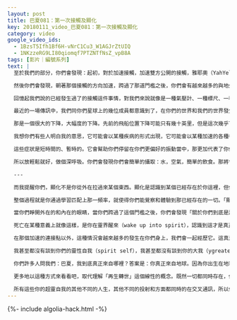 ```yaml
---
layout: post
title: 巴夏081：第一次接觸及顯化
key: 20180111_video_巴夏081：第一次接觸及顯化
category: video
google_video_ids:
  - 1BzsT5Ifh1Bf6H-vNrC1Cu3_W1AGJrZtUIQ
  - 1NKzzeRG9LI80qiomqf7PTZNTfNsZ_vpB8A
tags: [影片｜編號系列]
text: |
  至於我們的部分，你們會發現：起初，對於加速接觸，加速雙方公開的接觸，雅耶奧（YahYel）混血種族將會是第一個與你們進行公開接觸的。隨後會與另一個文明公開接觸，然後第三個就是我們（艾莎莎妮文明），因為我們就是喜歡數字三。

  然後你們會發現，朝著那個接觸的方向加速，跨過了那道門檻之後，你們會有越來越多的與地外生命進行的夢中交流，其中也包括與我們的。你們許多人會越來越多地記起，接觸已經在你們身上發生過了，只是你們已經忘了。

  回憶起我們說的已經發生過了的接觸這件事情，對我們來說就像是一種氣壓計、一種標尺、一種測量設備。因為，對於你們已經有過的，但卻有意忘記了的接觸，你們越是能回憶起來，我們越是能精確地衡量出你們為更進一步的接觸所做好準備的程度。所以，你們越快地記起已經發生過的接觸，就越能夠幫助加速接觸在你們實相裡的發生。

  最近的一場傳訊中，我們同你們星球上的幾位成員都意識到了，在你們的世界和我們的世界發生了偉大的振動能量的轉變。正是因為如此，我們停泊在你們的塞多納市上空的飛船的位置發生了改變，我們原來在你們星球的塞多納上空約2500英里處，自從那場傳訊之後，在那一刻我們的飛船下降到了大約2000英里的位置，目前穩定在了差不多2150英里的位置。這顯示了我們的飛船越來越接近了你們世界的地表。再次的，這（飛船距地表的位置）也是另一個測量計、指示計，它顯示出對於發生接觸這個目標，你們已更接近了，我們也更接近了。

  那是一個很大的下降，大幅度的下降。先前的飛船位置下降可能只有幾十英里，但是這次幾乎下降了500英里，真是太多了。那意味著當你們接近這個門檻，事情就在大大地加速著，事情就取決於你們每個人開始愈加的感知到這股振動。你們中有些人會發現，為了能夠加速你們的能量，某種意義上說，要將你自己從一切代表舊能量的毒質中剝離。你們中一些人可能需要為自己解毒、清理自己，將你們緊緊抓住的某些舊能量清空出來，它們可能以某種物理形式顯化著。

  我想你們有些人明白我的意思，它可能會以某種疾病的形式出現，它可能會以某種加速的各種各樣的清理形式出現，但這就是這場加速轉變不可缺少的一部分。不必擔心，它會平衡的。但是你們越是緊握不放，你們越是抗拒，越是緊抓著那些不屬於這個振動的東西，這場旅程可能就會越艱難和顛簸。所以請放手吧，放手，放輕鬆。它會平衡起來的，不必擔心。

  這些症狀是短時間的、暫時的。它會幫助你們停留在你們更偏好的振動當中，那更加代表了你們知道你們的核心是誰以及是什麼，而那是你們更喜好的振動。它是唯一作為燈塔指引你們更加更加地成為真正的自我的振動，它使物理頭腦和高級頭腦更和諧、對準，形成了一種更加平衡的關係。這樣，你就可以作為一個完整的人來發揮作用。所以，放開那些與那一振動無關的事物吧。它們會顯現為一些情感問題，一些身體問題，這些能量問題會以各種方式出現，不必害怕，這些都是必經階段。

  所以放輕鬆就好，做個深呼吸。你們會發現你們會簡單的攝取：水，空氣，簡單的飲食。那將會開始支撐起你，穩定住你。保持簡單，保持清潔。只要每天花些時間那麼做，一切（問題）都會解決，因為一切（問題）都正在解決，因為一切（問題）已經解決，因為一切（答案）都已存在。

  ---

  而我提醒你們，顯化不是你從外在拉過來某個東西。顯化是認識到某個已經存在於你這裡，但你還沒看見的振動，並與之協調共振，因為它對於你運作的振動水平而言還是不可見的。所以，僅僅是通過與那個已經存在於此的頻率相匹配，就可以看得見了。而你把這個稱作「顯化」，但是一切都已經存在於這裡，存在於當下。

  整個過程就是你通過學習匹配上那一頻率，就使得你們能覺察和體驗到那已經存在的一切。「顯化」永遠不是給你帶來某個不是你已擁有的東西，那是不可能的。一切都存在於此，你已經擁有了一切，只是你還看不見，只是你還不能體驗到它，因為你還不在那些事物的振動中。但是沒有關係，這個過程、這個旅程本身就是目的地。所以，經歷這些過程、這些意識許可、這些關係、這些探索發現，就是全部的目的所在。因為這使得你們能意識並覺醒到、認識到、知曉到，你們真正是誰。（because it is allowing you to be aware and awake and realize andknow who you truly are. ）

  當你們睜開外在的和內在的眼睛，當你們跨過了這個門檻之後，你們會發現「關於你們到底是誰」的越來越多的驚喜。在這場加速之後發生的另一件事情是，你正在睜開眼睛認出並承認你自己，那會帶給你驚喜，你會忽然感到對你的自我身份的認定的變化和切換，並覺醒來認識到，這才是我，我不再是那個人了，那是別人，真的是別人了。這才是我！這類似於我們談過的物理性死亡的經驗，就像是從一場夢境中醒來。即使夢境似乎是那樣的逼真，當你在早上醒來時，你還是會發現那只是一場夢，這才是真正的我，這才是真實的世界。

  死亡在某種意義上就像這樣，是你在靈界醒來（wake up into spirit），認識到這才是真正的自己，物理生命在那個意義上就是一場夢境。在這場轉變中你會經歷到那些「迷你死亡」和「迷你新生」，尤其是當你開始在臨界日期的另一邊，在連接點的另一邊，你們會經歷一系列靈魂地震，你會突然撼動自己，突然認出你真正是誰，舊的身份就會開始像舊衣衫般脫落，你會切實感覺到從中走出來，當你回頭再看時會說：「我曾經是那樣，但我現在不是那樣了，這個才是我。」

  在那個加速的連接點以外，這種情況會越來越多的發生在你們身上，我們會一起經歷它。這真是個令人興奮的時期啊！這就是為什麼你們選擇在這個時間，這個時機轉世到地球上。非常激動人心！我們能看見你們正走向何方，相信我們！你想要來到這裡，因為你不想錯過這場轉變。它如此令人興奮，如此激動人心，如此大的擴張，如此多的釋放與自由！一旦你真正的開始醒來，你會驚訝於你到底是誰，驚訝於回憶起、覺知到、知曉到你真正的本質。

  我甚至都沒有談到你們的靈性自我（spirit self），我甚至都沒有談到你的大我（ygreater self），我談的只是你們選擇作為人，因為，你們甚至還沒成為完全的「人」。你看，你們許多人假設：「在這個加速的時期，你們是在加速擴展，超越作為「人類」這個概念」——不！你們會發現，隨著你們的加速，你們實際上正在成為真正的人類，你會真正的理解成為一個完整表達的人類意味著什麼。那是如此的輝煌、壯麗，是造物和一切所是的輝煌、壯麗的表達。成為一個完整的人可以使你能夠超越一切，可以使你作為存有去選擇下一個思想、下一個表達，選擇成為人類或是其他生命形式。所以這就是你選擇在地球上成為人類的完全意義所在。

  你們許多人問我們：巴夏，我到底真正來自哪裡？答案是：你真正來自地球。因為你出生在地球上，提出這個問題的人格就出生在地球上。我們明白你們問這個問題的意思，但是你們真正問的是：既然一切都是同時性的，既然一切都存在於當下，既然時間是一種幻覺，你們不能「來自」別的什麼地方，你同時來自於各處。所以當你問「我真正來自哪裡」的時候，你實際上是在說：「我已經在我的感悟中到了一個關鍵點，我明白了我作為一個存有、作為一個靈、作為一個意識，我還同時性的與其他的地方有連接，同時體驗著我的超靈在其他方面同時性的轉世的經驗。」

  更多地以這種方式來看看吧，取代理解「再生轉世」這個線性的概念。既然一切都同時存在，你就有在同時存在的平行現實裡的同時性的(Simultaneous)平行的(Parallel)轉世(Incarnations)。「同時性的平行的轉世(S-P-I)」。你有在同時存在的其它現實的各處的SPI，即「同時性的平行的轉世」。所有的轉世都提供給你信息、供你利用、在你此處的人生中協助你、幫助你，就像他們可以利用你的經驗在他們的人生中來協助他們、幫助他們那樣。

  所有這些你的超靈自我的其他不同的人生，其他不同的投射和方面都同時的在交叉通訊，所以你並不「來自」任何其他的人生，即使他們存在於其他的星球，其他的維度，他們都存在於當下。你能以任何有益的方式、任何恰當的（這是個關鍵詞）方式，提取所有的「現在」，服務於這一個你，這一個地球上的你的一生。
---
```


{%- include algolia-hack.html -%}
